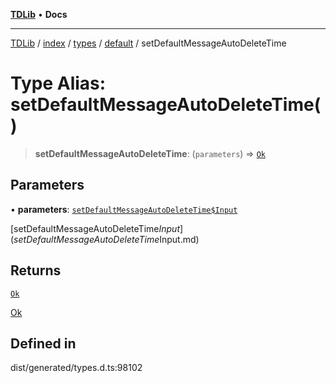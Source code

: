 [**TDLib**](../../../../../../README.md) • **Docs**

***

[TDLib](../../../../../../modules.md) / [index](../../../../../README.md) / [types](../../../README.md) / [default](../README.md) / setDefaultMessageAutoDeleteTime

# Type Alias: setDefaultMessageAutoDeleteTime()

> **setDefaultMessageAutoDeleteTime**: (`parameters`) => [`Ok`](Ok.md)

## Parameters

• **parameters**: [`setDefaultMessageAutoDeleteTime$Input`](setDefaultMessageAutoDeleteTime$Input.md)

[setDefaultMessageAutoDeleteTime$Input](setDefaultMessageAutoDeleteTime$Input.md)

## Returns

[`Ok`](Ok.md)

[Ok](Ok.md)

## Defined in

dist/generated/types.d.ts:98102
